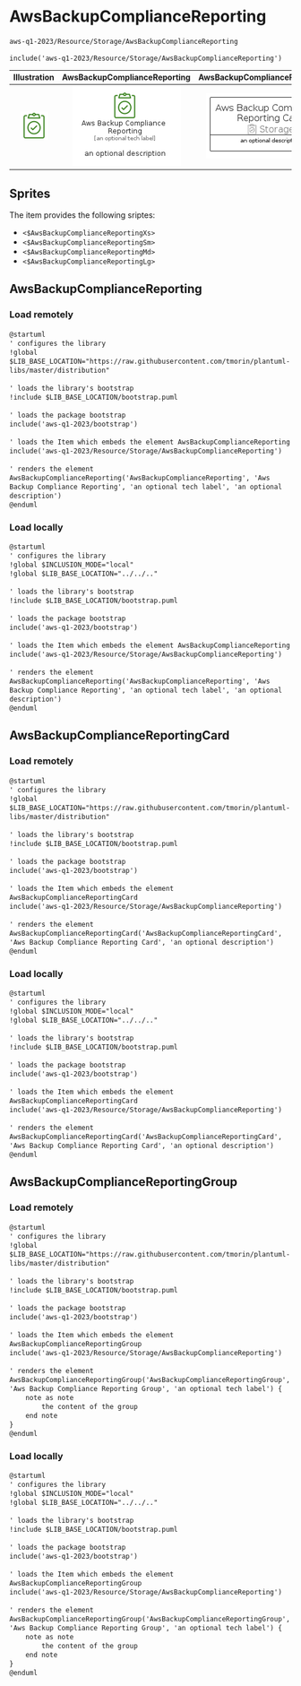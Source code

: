 # AwsBackupComplianceReporting


```text
aws-q1-2023/Resource/Storage/AwsBackupComplianceReporting
```

```text
include('aws-q1-2023/Resource/Storage/AwsBackupComplianceReporting')
```



| Illustration | AwsBackupComplianceReporting | AwsBackupComplianceReportingCard | AwsBackupComplianceReportingGroup |
| :---: | :---: | :---: | :---: |
| ![illustration for Illustration](../../../aws-q1-2023/Resource/Storage/AwsBackupComplianceReporting.png) | ![illustration for AwsBackupComplianceReporting](../../../aws-q1-2023/Resource/Storage/AwsBackupComplianceReporting.Local.png) | ![illustration for AwsBackupComplianceReportingCard](../../../aws-q1-2023/Resource/Storage/AwsBackupComplianceReportingCard.Local.png) | ![illustration for AwsBackupComplianceReportingGroup](../../../aws-q1-2023/Resource/Storage/AwsBackupComplianceReportingGroup.Local.png) |



## Sprites
The item provides the following sriptes:

- `<$AwsBackupComplianceReportingXs>`
- `<$AwsBackupComplianceReportingSm>`
- `<$AwsBackupComplianceReportingMd>`
- `<$AwsBackupComplianceReportingLg>`





## AwsBackupComplianceReporting

### Load remotely
```plantuml
@startuml
' configures the library
!global $LIB_BASE_LOCATION="https://raw.githubusercontent.com/tmorin/plantuml-libs/master/distribution"

' loads the library's bootstrap
!include $LIB_BASE_LOCATION/bootstrap.puml

' loads the package bootstrap
include('aws-q1-2023/bootstrap')

' loads the Item which embeds the element AwsBackupComplianceReporting
include('aws-q1-2023/Resource/Storage/AwsBackupComplianceReporting')

' renders the element
AwsBackupComplianceReporting('AwsBackupComplianceReporting', 'Aws Backup Compliance Reporting', 'an optional tech label', 'an optional description')
@enduml
```

### Load locally
```plantuml
@startuml
' configures the library
!global $INCLUSION_MODE="local"
!global $LIB_BASE_LOCATION="../../.."

' loads the library's bootstrap
!include $LIB_BASE_LOCATION/bootstrap.puml

' loads the package bootstrap
include('aws-q1-2023/bootstrap')

' loads the Item which embeds the element AwsBackupComplianceReporting
include('aws-q1-2023/Resource/Storage/AwsBackupComplianceReporting')

' renders the element
AwsBackupComplianceReporting('AwsBackupComplianceReporting', 'Aws Backup Compliance Reporting', 'an optional tech label', 'an optional description')
@enduml
```

## AwsBackupComplianceReportingCard

### Load remotely
```plantuml
@startuml
' configures the library
!global $LIB_BASE_LOCATION="https://raw.githubusercontent.com/tmorin/plantuml-libs/master/distribution"

' loads the library's bootstrap
!include $LIB_BASE_LOCATION/bootstrap.puml

' loads the package bootstrap
include('aws-q1-2023/bootstrap')

' loads the Item which embeds the element AwsBackupComplianceReportingCard
include('aws-q1-2023/Resource/Storage/AwsBackupComplianceReporting')

' renders the element
AwsBackupComplianceReportingCard('AwsBackupComplianceReportingCard', 'Aws Backup Compliance Reporting Card', 'an optional description')
@enduml
```

### Load locally
```plantuml
@startuml
' configures the library
!global $INCLUSION_MODE="local"
!global $LIB_BASE_LOCATION="../../.."

' loads the library's bootstrap
!include $LIB_BASE_LOCATION/bootstrap.puml

' loads the package bootstrap
include('aws-q1-2023/bootstrap')

' loads the Item which embeds the element AwsBackupComplianceReportingCard
include('aws-q1-2023/Resource/Storage/AwsBackupComplianceReporting')

' renders the element
AwsBackupComplianceReportingCard('AwsBackupComplianceReportingCard', 'Aws Backup Compliance Reporting Card', 'an optional description')
@enduml
```

## AwsBackupComplianceReportingGroup

### Load remotely
```plantuml
@startuml
' configures the library
!global $LIB_BASE_LOCATION="https://raw.githubusercontent.com/tmorin/plantuml-libs/master/distribution"

' loads the library's bootstrap
!include $LIB_BASE_LOCATION/bootstrap.puml

' loads the package bootstrap
include('aws-q1-2023/bootstrap')

' loads the Item which embeds the element AwsBackupComplianceReportingGroup
include('aws-q1-2023/Resource/Storage/AwsBackupComplianceReporting')

' renders the element
AwsBackupComplianceReportingGroup('AwsBackupComplianceReportingGroup', 'Aws Backup Compliance Reporting Group', 'an optional tech label') {
    note as note
        the content of the group
    end note
}
@enduml
```

### Load locally
```plantuml
@startuml
' configures the library
!global $INCLUSION_MODE="local"
!global $LIB_BASE_LOCATION="../../.."

' loads the library's bootstrap
!include $LIB_BASE_LOCATION/bootstrap.puml

' loads the package bootstrap
include('aws-q1-2023/bootstrap')

' loads the Item which embeds the element AwsBackupComplianceReportingGroup
include('aws-q1-2023/Resource/Storage/AwsBackupComplianceReporting')

' renders the element
AwsBackupComplianceReportingGroup('AwsBackupComplianceReportingGroup', 'Aws Backup Compliance Reporting Group', 'an optional tech label') {
    note as note
        the content of the group
    end note
}
@enduml
```

